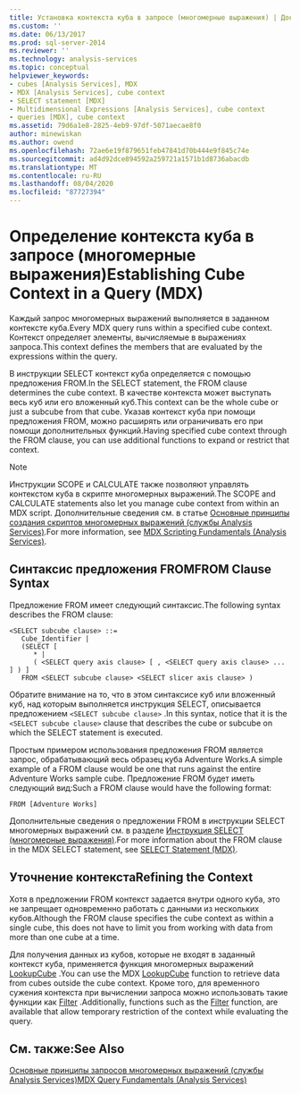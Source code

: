```yaml
---
title: Установка контекста куба в запросе (многомерные выражения) | Документация Майкрософт
ms.custom: ''
ms.date: 06/13/2017
ms.prod: sql-server-2014
ms.reviewer: ''
ms.technology: analysis-services
ms.topic: conceptual
helpviewer_keywords:
- cubes [Analysis Services], MDX
- MDX [Analysis Services], cube context
- SELECT statement [MDX]
- Multidimensional Expressions [Analysis Services], cube context
- queries [MDX], cube context
ms.assetid: 79d6a1e8-2825-4eb9-97df-5071aecae8f0
author: minewiskan
ms.author: owend
ms.openlocfilehash: 72ae6e19f879651feb47841d70b444e9f845c74e
ms.sourcegitcommit: ad4d92dce894592a259721a1571b1d8736abacdb
ms.translationtype: MT
ms.contentlocale: ru-RU
ms.lasthandoff: 08/04/2020
ms.locfileid: "87727394"
---
```

# <a name="establishing-cube-context-in-a-query-mdx"></a><span data-ttu-id="a2c70-102">Определение контекста куба в запросе (многомерные выражения)</span><span class="sxs-lookup"><span data-stu-id="a2c70-102">Establishing Cube Context in a Query (MDX)</span></span>
  <span data-ttu-id="a2c70-103">Каждый запрос многомерных выражений выполняется в заданном контексте куба.</span><span class="sxs-lookup"><span data-stu-id="a2c70-103">Every MDX query runs within a specified cube context.</span></span> <span data-ttu-id="a2c70-104">Контекст определяет элементы, вычисляемые в выражениях запроса.</span><span class="sxs-lookup"><span data-stu-id="a2c70-104">This context defines the members that are evaluated by the expressions within the query.</span></span>  
  
 <span data-ttu-id="a2c70-105">В инструкции SELECT контекст куба определяется с помощью предложения FROM.</span><span class="sxs-lookup"><span data-stu-id="a2c70-105">In the SELECT statement, the FROM clause determines the cube context.</span></span> <span data-ttu-id="a2c70-106">В качестве контекста может выступать весь куб или его вложенный куб.</span><span class="sxs-lookup"><span data-stu-id="a2c70-106">This context can be the whole cube or just a subcube from that cube.</span></span> <span data-ttu-id="a2c70-107">Указав контекст куба при помощи предложения FROM, можно расширять или ограничивать его при помощи дополнительных функций.</span><span class="sxs-lookup"><span data-stu-id="a2c70-107">Having specified cube context through the FROM clause, you can use additional functions to expand or restrict that context.</span></span>  
  
> [!NOTE]  
>  <span data-ttu-id="a2c70-108">Инструкции SCOPE и CALCULATE также позволяют управлять контекстом куба в скрипте многомерных выражений.</span><span class="sxs-lookup"><span data-stu-id="a2c70-108">The SCOPE and CALCULATE statements also let you manage cube context from within an MDX script.</span></span> <span data-ttu-id="a2c70-109">Дополнительные сведения см. в статье [Основные принципы создания скриптов многомерных выражений (службы Analysis Services)](mdx-scripting-fundamentals-analysis-services.md).</span><span class="sxs-lookup"><span data-stu-id="a2c70-109">For more information, see [MDX Scripting Fundamentals &#40;Analysis Services&#41;](mdx-scripting-fundamentals-analysis-services.md).</span></span>  
  
## <a name="from-clause-syntax"></a><span data-ttu-id="a2c70-110">Синтаксис предложения FROM</span><span class="sxs-lookup"><span data-stu-id="a2c70-110">FROM Clause Syntax</span></span>  
 <span data-ttu-id="a2c70-111">Предложение FROM имеет следующий синтаксис.</span><span class="sxs-lookup"><span data-stu-id="a2c70-111">The following syntax describes the FROM clause:</span></span>  
  
```  
<SELECT subcube clause> ::=  
   Cube_Identifier |   
   (SELECT [  
      * |   
      ( <SELECT query axis clause> [ , <SELECT query axis clause> ... ] ) ]   
   FROM <SELECT subcube clause> <SELECT slicer axis clause> )  
```  
  
 <span data-ttu-id="a2c70-112">Обратите внимание на то, что в этом синтаксисе куб или вложенный куб, над которым выполняется инструкция SELECT, описывается предложением `<SELECT subcube clause>` .</span><span class="sxs-lookup"><span data-stu-id="a2c70-112">In this syntax, notice that it is the `<SELECT subcube clause>` clause that describes the cube or subcube on which the SELECT statement is executed.</span></span>  
  
 <span data-ttu-id="a2c70-113">Простым примером использования предложения FROM является запрос, обрабатывающий весь образец куба Adventure Works.</span><span class="sxs-lookup"><span data-stu-id="a2c70-113">A simple example of a FROM clause would be one that runs against the entire Adventure Works sample cube.</span></span> <span data-ttu-id="a2c70-114">Предложение FROM будет иметь следующий вид:</span><span class="sxs-lookup"><span data-stu-id="a2c70-114">Such a FROM clause would have the following format:</span></span>  
  
```  
FROM [Adventure Works]  
```  
  
 <span data-ttu-id="a2c70-115">Дополнительные сведения о предложении FROM в инструкции SELECT многомерных выражений см. в разделе [Инструкция SELECT (многомерные выражения)](/sql/mdx/mdx-data-manipulation-select).</span><span class="sxs-lookup"><span data-stu-id="a2c70-115">For more information about the FROM clause in the MDX SELECT statement, see [SELECT Statement &#40;MDX&#41;](/sql/mdx/mdx-data-manipulation-select).</span></span>  
  
## <a name="refining-the-context"></a><span data-ttu-id="a2c70-116">Уточнение контекста</span><span class="sxs-lookup"><span data-stu-id="a2c70-116">Refining the Context</span></span>  
 <span data-ttu-id="a2c70-117">Хотя в предложении FROM контекст задается внутри одного куба, это не запрещает одновременно работать с данными из нескольких кубов.</span><span class="sxs-lookup"><span data-stu-id="a2c70-117">Although the FROM clause specifies the cube context as within a single cube, this does not have to limit you from working with data from more than one cube at a time.</span></span>  
  
 <span data-ttu-id="a2c70-118">Для получения данных из кубов, которые не входят в заданный контекст куба, применяется функция многомерных выражений [LookupCube](/sql/mdx/lookupcube-mdx) .</span><span class="sxs-lookup"><span data-stu-id="a2c70-118">You can use the MDX [LookupCube](/sql/mdx/lookupcube-mdx) function to retrieve data from cubes outside the cube context.</span></span> <span data-ttu-id="a2c70-119">Кроме того, для временного сужения контекста при вычислении запроса можно использовать такие функции как [Filter](/sql/mdx/filter-mdx) .</span><span class="sxs-lookup"><span data-stu-id="a2c70-119">Additionally, functions such as the [Filter](/sql/mdx/filter-mdx) function, are available that allow temporary restriction of the context while evaluating the query.</span></span>  
  
## <a name="see-also"></a><span data-ttu-id="a2c70-120">См. также:</span><span class="sxs-lookup"><span data-stu-id="a2c70-120">See Also</span></span>  
 [<span data-ttu-id="a2c70-121">Основные принципы запросов многомерных выражений (службы Analysis Services)</span><span class="sxs-lookup"><span data-stu-id="a2c70-121">MDX Query Fundamentals &#40;Analysis Services&#41;</span></span>](mdx-query-fundamentals-analysis-services.md)  
  
  
